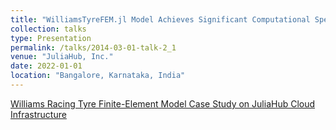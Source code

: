 ```yaml
---
title: "WilliamsTyreFEM.jl Model Achieves Significant Computational Speed-up on More Complex High-Fidelity Geometry "
collection: talks
type: Presentation
permalink: /talks/2014-03-01-talk-2_1
venue: "JuliaHub, Inc."
date: 2022-01-01
location: "Bangalore, Karnataka, India"
---
```

<!-- [Click here](https://drive.google.com/file/d/1LgYYoUYW7YKkEi1EOdnP5Q4wC5m6K8ZQ/view?usp=share_link) -->
[Williams Racing Tyre Finite-Element Model Case Study on JuliaHub Cloud Infrastructure](https://juliahub.com/case-studies/williams-racing-unlocks/#faster_simulations_on_more_complex_geometry)
